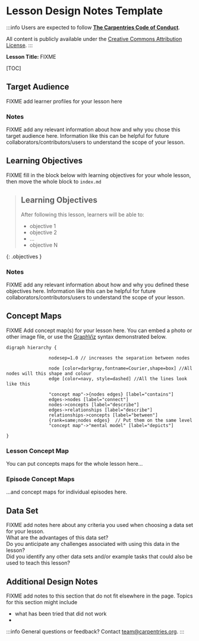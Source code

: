 # Lesson Design Notes Template

:::info
Users are expected to follow **[The Carpentries Code of Conduct](https://docs.carpentries.org/topic_folders/policies/code-of-conduct.html)**.

All content is publicly available under the [Creative Commons Attribution License](https://creativecommons.org/licenses/by/4.0/).
:::

**Lesson Title:** FIXME  

<!-- inserts a Table fo Contents: don't change the line below -->
[TOC]


## Target Audience

FIXME add learner profiles for your lesson here

### Notes

FIXME add any relevant information about how and why you chose this target audience here. Information like this can be helpful for future collaborators/contributors/users to understand the scope of your lesson.


## Learning Objectives

FIXME fill in the block below with learning objectives for your whole lesson, then move the whole block to `index.md`

> ## Learning Objectives
> After following this lesson, learners will be able to:
>  
> - objective 1
> - objective 2
> - ...
> - objective N
> 
{: .objectives }

### Notes

FIXME add any relevant information about how and why you defined these objectives here. Information like this can be helpful for future collaborators/contributors/users to understand the scope of your lesson.


## Concept Maps

FIXME Add concept map(s) for your lesson here. You can  embed a photo or other image file, or use the [GraphViz](https://graphviz.org/) syntax demonstrated below.

```graphviz
digraph hierarchy {

                nodesep=1.0 // increases the separation between nodes

                node [color=darkgray,fontname=Courier,shape=box] //All nodes will this shape and colour
                edge [color=navy, style=dashed] //All the lines look like this

                "concept map"->{nodes edges} [label="contains"]
                edges->nodes [label="connect"]
                nodes->concepts [label="describe"]
                edges->relationships [label="describe"]
                relationships->concepts [label="between"]
                {rank=same;nodes edges}  // Put them on the same level
                "concept map"->"mental model" [label="depicts"]
                
}
```

### Lesson Concept Map

You can put concepts maps for the whole lesson here...

### Episode Concept Maps

...and concept maps for individual episodes here.


## Data Set

FIXME add notes here about any criteria you used when choosing a data set for your lesson.  
What are the advantages of this data set?  
Do you anticipate any challenges associated with using this data in the lesson?  
Did you identify any other data sets and/or example tasks that could also be used to teach this lesson?

## Additional Design Notes

FIXME add notes to this section that do not fit elsewhere
in the page. Topics for this section might include

- what has been tried that did not work
- 

:::info
General questions or feedback? Contact [team@carpentries.org](mailto:team@carpentries.org).
:::
